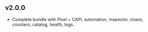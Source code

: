 ## v2.0.0
- Complete bundle with Pixel + CAPI, automation, inspector, chaos, counters, catalog, health, logs.
